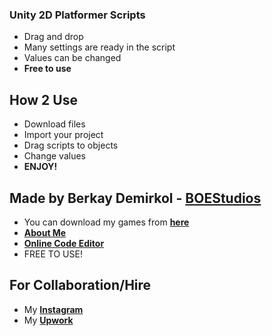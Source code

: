### Unity 2D Platformer Scripts
- Drag and drop
- Many settings are ready in the script
- Values can be changed
- __Free to use__

## How 2 Use 
- Download files
- Import your project 
- Drag scripts to objects
- Change values
- __ENJOY!__

## Made by Berkay Demirkol - [BOEStudios][boe] 
- You can download my games from __[here][boe]__
- __[About Me][me]__
- __[Online Code Editor][onlineide]__
- FREE TO USE!

## For Collaboration/Hire
- My __[Instagram][instagram]__
- My __[Upwork][upwork]__




[boe]:https://play.google.com/store/apps/dev?id=7683105670624146264&hl=tr&gl=US
[me]:https://github.com/berkaydmrkl
[onlineide]:https://kodcul.com
[instagram]:https://www.instagram.com/dmrklberkay/
[upwork]:https://www.upwork.com/o/profiles/users/~012e5e843783e57319/?s=996364627857502208
